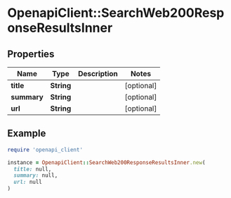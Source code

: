 # OpenapiClient::SearchWeb200ResponseResultsInner

## Properties

| Name | Type | Description | Notes |
| ---- | ---- | ----------- | ----- |
| **title** | **String** |  | [optional] |
| **summary** | **String** |  | [optional] |
| **url** | **String** |  | [optional] |

## Example

```ruby
require 'openapi_client'

instance = OpenapiClient::SearchWeb200ResponseResultsInner.new(
  title: null,
  summary: null,
  url: null
)
```


